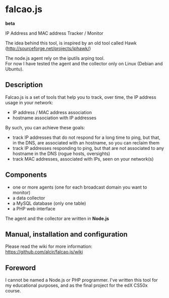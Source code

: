 falcao.js
=========
**beta**

IP Address and MAC address Tracker / Monitor

The idea behind this tool, is inspired by an old tool called Hawk (http://sourceforge.net/projects/iphawk/)

The node.js agent rely on the iputils arping tool. <br/>
For now I have tested the agent and the collector only on Linux (Debian and Ubuntu).

## Description

Falcao.js is a set of tools that help you to track, over time, the IP address usage in your network:

- IP address / MAC address association
- hostname association with IP addresses

By such, you can achieve these goals:

- track IP addresses that do not respond for a long time to ping, but that, in the DNS, are associated with an hostname, so you can reclaim them
- track IP addresses responding to ping, but that are not associated to any hostname in the DNS (rogue hosts, oversights)
- track MAC addresses, associated with IPs, seen on your network(s)

## Components

- one or more agents (one for each broadcast domain you want to monitor)
- a data collector
- a MySQL database (only one table)
- a PHP web interface

The agent and the collector are written in **Node.js**

## Manual, installation and configuration

Please read the wiki for more information: https://github.com/alcir/falcao.js/wiki

## Foreword

I cannot be named a Node.js or PHP programmer. I've written this tool for my educational purposes, and as the final project for the edX CS50x course.

